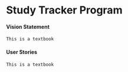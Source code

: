 # Study Tracker Program

#### Vision Statement
```
This is a textbook
```

#### User Stories
```
This is a textbook
```

